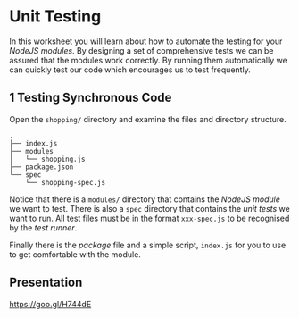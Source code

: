 
# Unit Testing

In this worksheet you will learn about how to automate the testing for your _NodeJS modules_. By designing a set of comprehensive tests we can be assured that the modules work correctly. By running them automatically we can quickly test our code which encourages us to test frequently.

## 1 Testing Synchronous Code

Open the `shopping/` directory and examine the files and directory structure.
```
.
├── index.js
├── modules
│   └── shopping.js
├── package.json
└── spec
    └── shopping-spec.js
```
Notice that there is a `modules/` directory that contains the _NodeJS module_ we want to test. There is also a `spec` directory that contains the _unit tests_ we want to run. All test files must be in the format `xxx-spec.js` to be recognised by the _test runner_.

Finally there is the _package_ file and a simple script, `index.js` for you to use to get comfortable with the module.

## Presentation

https://goo.gl/H744dE
